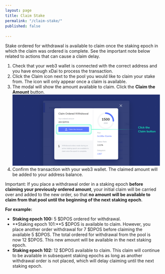 ```yaml
---
layout: page
title: Claim Stake
permalink: "/claim-stake/"
published: false

---
```

Stake ordered for withdrawal is available to claim once the staking epoch in which the claim was ordered is complete. See the important note below related to actions that can cause a claim delay.

1. Check that your web3 wallet is connected with the correct address and you have enough xDai to process the transaction.
2. Click the Claim icon next to the pool you would like to claim your stake from. The icon will only appear once a claim is available.
3. The modal will show the amount available to claim. Click the **Claim the Amount** button. ![](/uploads/97b4c3050bce7fcdb6824b2866e5b6bf800f7422_2_1380x664.png)
4. Confirm the transaction with your web3 wallet. The claimed amount will be added to your address balance.

Important: If you place a withdrawal order in a staking epoch **before claiming your previously ordered amount**, your initial claim will be carried over and added to the new order, so that **no amount will be available to claim from that pool until the beginning of the next staking epoch**.

**For example:**

* **Staking epoch 100:** 5 $DPOS ordered for withdrawal.
* **Staking epoch 101:**5 $DPOS is available to claim. However, you place another order withdrawal for 7 $DPOS before claiming the available 5 $DPOS. The total ordered for withdrawal from the pool is now 12 $DPOS. This new amount will be available in the next staking epoch.
* **Staking epoch 102:** 12 $DPOS available to claim. This claim will continue to be available in subsequent staking epochs as long as another withdrawal order is not placed, which will delay claiming until the next staking epoch.